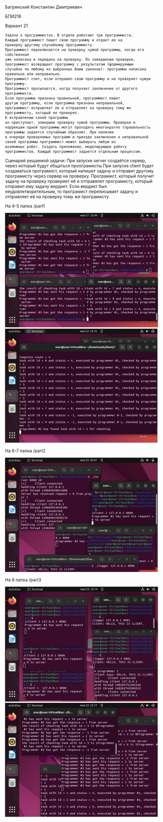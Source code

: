 Багрянский Константин Дмитриевич

БПИ218

Вариант 21

```
Задача о программистах. В отделе работают три программиста.
Каждый программист пишет свою программу и отдает ее на
проверку другому случайному программисту. 
Программист переключается на проверку чужой программы, когда его собственная
уже написана и передана на проверку. По завершении проверки,
программист возвращает программу с результатом (формируемым
случайно по любому из выбранных Вами законов): программа написана правильно или неправильно. 
Программист спит, если отправил свою программу и не проверяет чужую программу. 
Программист просыпается, когда получает заключение от другого программиста. 
Если программа признана правильной, программист пишет
другую программу, если программа признана неправильной,
программист исправляет ее и отправляет на проверку тому же программисту, который ее проверял. 
К исправлению своей программы
он приступает, завершив проверку чужой программы. Проверки и
коррекции одной программы могут проходить многократно (правильность программы задается случайным образом). При наличии
в очереди проверяемых программ и приходе заключения о неправильной своей программы программист может выбирать любую из
возможных работ. Создать приложение, моделирующее работу программистов. Каждый программист задается отдельным процессом.
```

Сценарий решаемой задачи:
При запуске server создаётся сервер, через который будут общаться проограмисты
При запуске client будет создаваться програмист, который напишет задачу и
отправит другому програмисту через сервер на проверку.
Програмист, который получит задачу на проверку проверяет её и отправялет програмисту,
который отправил ему задачу вердикт. Если вердикт был неудовлетворительным,
то програмист переписывает задачу и отправляет её на проверку тому же програмисту

На 4-5 папка /part1

![alt_text](pics/1.JPG)
![alt_text](pics/4.JPG)

На 6-7 папка /part2

![alt_text](pics/2.JPG)


На 8 папка /part3

![alt_text](pics/3.JPG)
![alt_text](pics/5.JPG)
